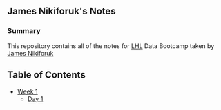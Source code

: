 ## James Nikiforuk's Notes

### Summary

This repository contains all of the notes for [LHL](https://www.lighthouselabs.ca/) Data Bootcamp taken by [James Nikiforuk](https://github.com/Nikiforukj)

## Table of Contents
* [Week 1](/Week_1)
    * [Day 1](/Week_1/Day_1)